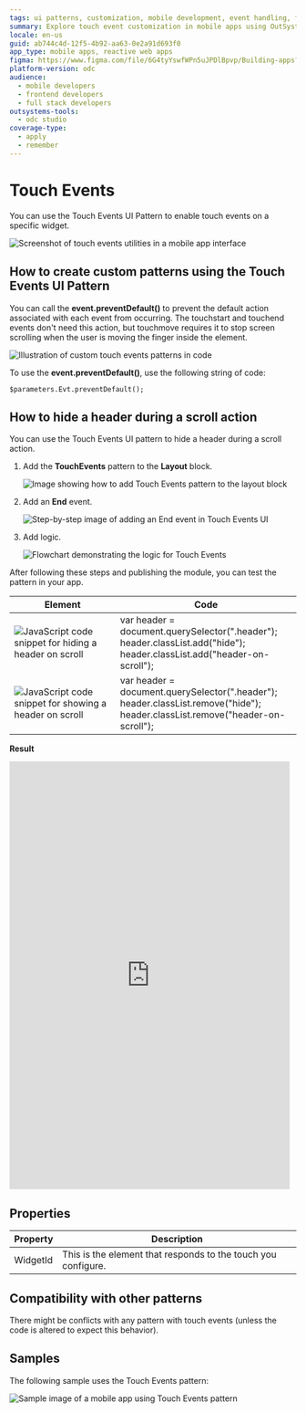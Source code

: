 ```yaml
---
tags: ui patterns, customization, mobile development, event handling, frontend development
summary: Explore touch event customization in mobile apps using OutSystems Developer Cloud (ODC).
locale: en-us
guid: ab744c4d-12f5-4b92-aa63-0e2a91d693f0
app_type: mobile apps, reactive web apps
figma: https://www.figma.com/file/6G4tyYswfWPn5uJPDlBpvp/Building-apps?type=design&node-id=3208%3A22041&t=ZwHw8hXeFhwYsO5V-1
platform-version: odc
audience:
  - mobile developers
  - frontend developers
  - full stack developers
outsystems-tools:
  - odc studio
coverage-type:
  - apply
  - remember
---
```


# Touch Events

You can use the Touch Events UI Pattern to enable touch events on a specific widget.

![Screenshot of touch events utilities in a mobile app interface](images/touch_events_utilities.png "Touch Events Utilities")

## How to create custom patterns using the Touch Events UI Pattern

You can call the **event.preventDefault()** to prevent the default action associated with each event from occurring. The touchstart and touchend events don't need this action, but touchmove requires it to stop screen scrolling when the user is moving the finger inside the element.

![Illustration of custom touch events patterns in code](images/touch_events_custom_patterns.png "Custom Touch Events Patterns")

To use the **event.preventDefault()**, use the following string of code:

`$parameters.Evt.preventDefault();`

## How to hide a header during a scroll action

You can use the Touch Events UI pattern to hide a header during a scroll action.

1. Add the **TouchEvents** pattern to the **Layout** block.

    ![Image showing how to add Touch Events pattern to the layout block](images/touch_events_layour.png "Touch Events Layout")

1. Add an **End** event.

    ![Step-by-step image of adding an End event in Touch Events UI](images/add_end_event.png "Adding an End Event")

1. Add logic.

    ![Flowchart demonstrating the logic for Touch Events](images/touch_events_logic.png "Touch Events Logic")

After following these steps and publishing the module, you can test the pattern in your app.

| Element | Code |
|---|---|
|![JavaScript code snippet for hiding a header on scroll](images/JS_hide.png "JavaScript Code to Hide Header") |  var header = document.querySelector(".header");<br/>header.classList.add("hide");<br/>header.classList.add("header-on-scroll"); |
|![JavaScript code snippet for showing a header on scroll](images/JS_show.png "JavaScript Code to Show Header") |  var header = document.querySelector(".header");<br/>header.classList.remove("hide");<br/>header.classList.remove("header-on-scroll"); |
  
**Result**

<iframe src="https://player.vimeo.com/video/991471309" width="492" height="750" frameborder="0" allow="autoplay; fullscreen" allowfullscreen="">Video demonstrating the end result of using Touch Events to hide a header during scroll.</iframe>

## Properties

|**Property** |  **Description** |
|---|---|
| WidgetId  |  This is the element that responds to the touch you configure.|

## Compatibility with other patterns

There might be conflicts with any pattern with touch events (unless the code is altered to expect this behavior).

## Samples

The following sample uses the Touch Events pattern:

![Sample image of a mobile app using Touch Events pattern](images/TouchEvents-Sample-1.png "Touch Events Sample")

